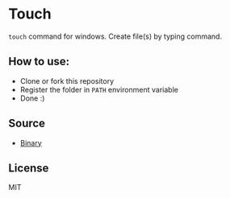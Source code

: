 # Touch
`touch` command for windows. Create file(s) by typing command.

## How to use:
- Clone or fork this repository
- Register the folder in `PATH` environment variable
- Done :)

## Source
- [Binary](https://github.com/kimlimjustin/touch/blob/master/touch.exe)

## License
MIT